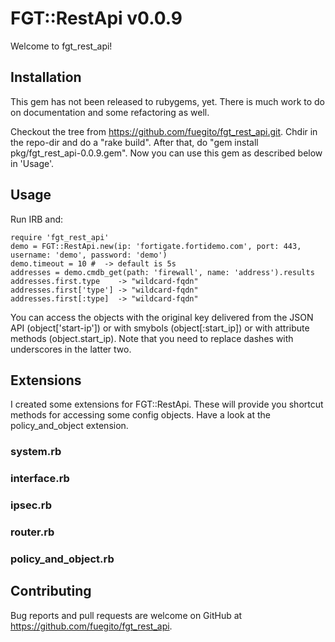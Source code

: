 # FGT::RestApi v0.0.9

Welcome to fgt_rest_api!

## Installation

This gem has not been released to rubygems, yet. There is much work to do on documentation and some refactoring as well.

Checkout the tree from https://github.com/fuegito/fgt_rest_api.git.
Chdir in the repo-dir and do a "rake build".
After that, do "gem install pkg/fgt_rest_api-0.0.9.gem".
Now you can use this gem as described below in 'Usage'.

## Usage

Run IRB and:

    require 'fgt_rest_api'
    demo = FGT::RestApi.new(ip: 'fortigate.fortidemo.com', port: 443, username: 'demo', password: 'demo')
    demo.timeout = 10 #  -> default is 5s
    addresses = demo.cmdb_get(path: 'firewall', name: 'address').results
    addresses.first.type    -> "wildcard-fqdn"
    addresses.first['type'] -> "wildcard-fqdn"
    addresses.first[:type]  -> "wildcard-fqdn"

You can access the objects with the original key delivered from the JSON API (object['start-ip']) or with smybols (object[:start_ip]) or with attribute methods (object.start_ip).
Note that you need to replace dashes with underscores in the latter two.

## Extensions

I created some extensions for FGT::RestApi. These will provide you shortcut methods for accessing some config objects.
Have a look at the policy_and_object extension.

### system.rb

### interface.rb

### ipsec.rb

### router.rb

### policy_and_object.rb


## Contributing

Bug reports and pull requests are welcome on GitHub at https://github.com/fuegito/fgt_rest_api.
